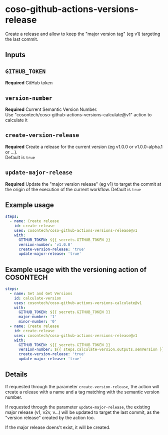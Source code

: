 # coso-github-actions-versions-release
Create a release and allow to keep the "major version tag" (eg v1) targeting the last commit.

## Inputs

## `GITHUB_TOKEN`
**Required** GitHub token

## `version-number`
**Required** Current Semantic Version Number.  
Use "cosontech/coso-github-actions-versions-calculate@v1" action to calculate it

## `create-version-release`
**Required** Create a release for the current version (eg v1.0.0 or v1.0.0-alpha.1 or ...).  
Default is `true`

## `update-major-release`
**Required** Update the "major version release" (eg v1) to target the commit at the origin of the execution of the current workflow. Default is `true`

## Example usage

```yaml
steps:  
  - name: Create release
    id: create-release
    uses: cosontech/coso-github-actions-versions-release@v1
    with:
      GITHUB_TOKEN: ${{ secrets.GITHUB_TOKEN }}
      version-number: 'v1.0.0'
      create-version-release: 'true'
      update-major-release: 'true'
```

## Example usage with the versioning action of COSONTECH

```yaml
steps:
  - name: Set and Get Versions
    id: calculate-version
    uses: cosontech/coso-github-actions-versions-calculate@v1
    with:
      GITHUB_TOKEN: ${{ secrets.GITHUB_TOKEN }}
      major-number: '1'
      minor-number: '0'
  - name: Create release
    id: create-release
    uses: cosontech/coso-github-actions-versions-release@v1
    with:
      GITHUB_TOKEN: ${{ secrets.GITHUB_TOKEN }}
      version-number: ${{ steps.calculate-version.outputs.semVersion }}
      create-version-release: 'true'
      update-major-release: 'true'
```

## Details

If requested through the parameter `create-version-release`, the action will create a release with a name and a tag matching with the semantic version number.  

If requested through the parameter `update-major-release`, the existing major release (v1, v2v, v...) will be updated to target the last commit, as the "version release" created by the action too.  

If the major release doens't exist, it will be created.